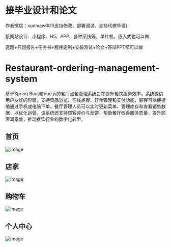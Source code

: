 # 接毕业设计和论文
作者微信：xunmaw001(支持修改、部署调试、支持代做毕设)

接网站设计、小程序、H5、APP、各种系统等，单片机、嵌入式也可以做

选题+开题报告+任务书+程序定制+安装测试+论文+答辩PPT都可以做
# Restaurant-ordering-management-system
基于Spring Boot和Vue.js的餐厅点餐管理系统旨在提升餐饮服务效率。系统提供用户友好的界面，支持菜品浏览、在线点餐、订单管理和支付功能，顾客可以便捷地通过手机或电脑下单。餐厅管理人员可以实时更新菜单、管理库存和查看销售数据，以优化运营。该系统还支持顾客评价与反馈，帮助餐厅改善服务质量，提升顾客满意度，推动餐饮行业的数字化转型。
## 首页
![image](https://github.com/user-attachments/assets/914fdc8c-9c7e-46fe-a799-70b9c033d578)
## 店家
![image](https://github.com/user-attachments/assets/02c83b11-ee89-423f-8903-1655e8554572)
## 购物车
![image](https://github.com/user-attachments/assets/33eea09a-3344-4aad-a4ab-0b3bbc93667f)
## 个人中心
![image](https://github.com/user-attachments/assets/7fc84e44-5607-49ec-a32d-82a79c4cd9b1)
